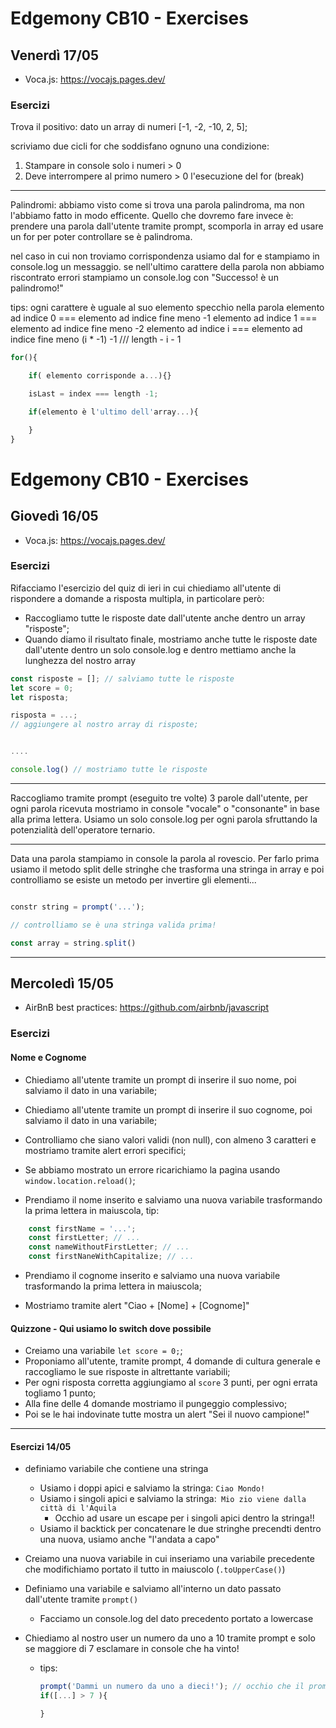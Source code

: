# Edgemony CB10 - Exercises

## Venerdì 17/05
- Voca.js: https://vocajs.pages.dev/


### Esercizi

Trova il positivo:
dato un array di numeri [-1, -2, -10, 2, 5];

scriviamo due cicli for che soddisfano ognuno una condizione:
1. Stampare in console solo i numeri > 0
2. Deve interrompere al primo numero > 0 l'esecuzione del for (break)

----

Palindromi:
abbiamo visto come si trova una parola palindroma, ma non l'abbiamo fatto in modo efficente.
Quello che dovremo fare invece è: prendere una parola dall'utente tramite prompt, scomporla in array
ed usare un for per poter controllare se è palindroma.

nel caso in cui non troviamo corrispondenza usiamo dal for e stampiamo in console.log un messaggio.
se nell'ultimo carattere della parola non abbiamo riscontrato errori stampiamo un console.log con "Successo! è un palindromo!"


tips:
ogni carattere è uguale al suo elemento specchio nella parola
elemento ad indice 0 === elemento ad indice fine meno -1
elemento ad indice 1 === elemento ad indice fine meno -2
elemento ad indice i === elemento ad indice fine meno (i * -1) -1 /// length - i - 1 

```js
for(){

    if( elemento corrisponde a...){}

    isLast = index === length -1;

    if(elemento è l'ultimo dell'array...){

    }
}
```


# Edgemony CB10 - Exercises

## Giovedì 16/05
- Voca.js: https://vocajs.pages.dev/


### Esercizi

Rifacciamo l'esercizio del quiz di ieri in cui chiediamo all'utente di rispondere a domande a risposta multipla, in particolare però:
- Raccogliamo tutte le risposte date dall'utente anche dentro un array "risposte";
- Quando diamo il risultato finale, mostriamo anche tutte le risposte date dall'utente dentro un solo console.log e dentro mettiamo anche la lunghezza del nostro array

```js
const risposte = []; // salviamo tutte le risposte
let score = 0;
let risposta;

risposta = ...;
// aggiungere al nostro array di risposte;


....

console.log() // mostriamo tutte le risposte
```

----

Raccogliamo tramite prompt (eseguito tre volte) 3 parole dall'utente, per ogni parola ricevuta mostriamo in console "vocale" o "consonante" 
in base alla prima lettera. Usiamo un solo console.log per ogni parola sfruttando la potenzialità dell'operatore ternario.

--- 

Data una parola stampiamo in console la parola al rovescio. 
Per farlo prima usiamo il metodo split delle stringhe che trasforma una stringa in array e poi controlliamo se esiste un metodo per invertire gli elementi... 

```js 

constr string = prompt('...');

// controlliamo se è una stringa valida prima!

const array = string.split()

```

----


## Mercoledì 15/05
- AirBnB best practices: https://github.com/airbnb/javascript


### Esercizi

#### Nome e Cognome

- Chiediamo all'utente tramite un prompt di inserire il suo nome, poi salviamo il dato in una variabile;
- Chiediamo all'utente tramite un prompt di inserire il suo cognome, poi salviamo il dato in una variabile;

- Controlliamo che siano valori validi (non null), con almeno 3 caratteri e mostriamo tramite alert errori specifici;
- Se abbiamo mostrato un errore ricarichiamo la pagina usando `window.location.reload()`;

- Prendiamo il nome inserito e salviamo una nuova variabile trasformando la prima lettera in maiuscola, tip:

```js
    const firstName = '...';
    const firstLetter; // ...
    const nameWithoutFirstLetter; // ...
    const firstNaneWithCapitalize; // ...
```

- Prendiamo il cognome inserito e salviamo una nuova variabile trasformando la prima lettera in maiuscola;

- Mostriamo tramite alert "Ciao + [Nome] + [Cognome]"


#### Quizzone - Qui usiamo lo switch dove possibile

- Creiamo una variabile `let score = 0;`;
- Proponiamo all'utente, tramite prompt, 4 domande di cultura generale e raccogliamo le sue risposte in altrettante variabili;
- Per ogni risposta corretta aggiungiamo al `score` 3 punti, per ogni errata togliamo 1 punto;
- Alla fine delle 4 domande mostriamo il pungeggio complessivo;
- Poi se le hai indovinate tutte mostra un alert "Sei il nuovo campione!"

----


#### Esercizi 14/05

- definiamo variabile che contiene una stringa
    - Usiamo i doppi apici e salviamo la stringa: `Ciao Mondo!`
    - Usiamo i singoli apici e salviamo la stringa:` Mio zio viene dalla città di l'Aquila`
        - Occhio ad usare un escape per i singoli apici dentro la stringa!!
    - Usiamo il backtick per concatenare le due stringhe precendti dentro una nuova, usiamo anche "l'andata a capo" 

- Creiamo una nuova variabile in cui inseriamo una variabile precedente che modifichiamo portato il tutto in maiuscolo (`.toUpperCase()`) 
- Definiamo una variabile e salviamo all'interno un dato passato dall'utente tramite `prompt()`
    - Facciamo un console.log del dato precedento portato a lowercase

- Chiediamo al nostro user un numero da uno a 10 tramite prompt e solo se maggiore di 7 esclamare in console che ha vinto!
    - tips:

        ```js 
        prompt('Dammi un numero da uno a dieci!'); // occhio che il prompt torna una stringa!!
        if([...] > 7 ){

        }
        ```
